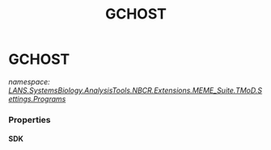 ﻿---
title: GCHOST
---

# GCHOST
_namespace: [LANS.SystemsBiology.AnalysisTools.NBCR.Extensions.MEME_Suite.TMoD.Settings.Programs](N-LANS.SystemsBiology.AnalysisTools.NBCR.Extensions.MEME_Suite.TMoD.Settings.Programs.html)_





### Properties

#### SDK


